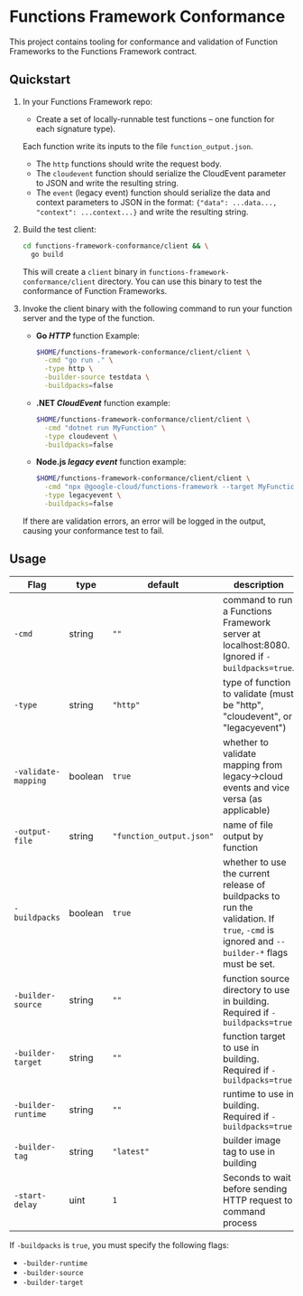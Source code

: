 # Functions Framework Conformance

This project contains tooling for conformance and validation of Function
Frameworks to the Functions Framework contract.

## Quickstart

1. In your Functions Framework repo:
   - Create a set of locally-runnable test functions – one function for each signature type).

   Each function write its inputs to the file `function_output.json`.

   - The `http` functions should write the request body.
   - The `cloudevent` function should serialize the CloudEvent parameter to
     JSON and write the resulting string.
   - The `event` (legacy event) function should serialize the data and context
     parameters to JSON in the format:
       `{"data": ...data..., "context": ...context...}`
     and write the resulting string.

1.  Build the test client:

    ```sh
    cd functions-framework-conformance/client && \
      go build
    ```

    This will create a `client` binary in `functions-framework-conformance/client` directory.
    You can use this binary to test the conformance of Function Frameworks.

1.  Invoke the client binary with the following command to run your function server and
    the type of the function.

    - **Go _HTTP_** function Example:

        ```sh
        $HOME/functions-framework-conformance/client/client \
          -cmd "go run ." \
          -type http \
          -builder-source testdata \
          -buildpacks=false
        ```

    - **.NET _CloudEvent_** function example:

        ```sh
        $HOME/functions-framework-conformance/client/client \
          -cmd "dotnet run MyFunction" \
          -type cloudevent \
          -buildpacks=false
        ```

    - **Node.js _legacy event_** function example:

        ```sh
        $HOME/functions-framework-conformance/client/client \
          -cmd "npx @google-cloud/functions-framework --target MyFunction --signature-type=event" \
          -type legacyevent \
          -buildpacks=false
        ```

    If there are validation errors, an error will be logged in the output, causing your conformance test to fail.

## Usage

<div style="white-space: nowrap;">

| Flag | type | default | description |
| --- | --- | --- | --- |
| `-cmd` | string | `""` | command to run a Functions Framework server at localhost:8080. Ignored if `-buildpacks=true`. |
| `-type` | string | `"http"` | type of function to validate (must be "http", "cloudevent", or "legacyevent") |
| `-validate-mapping` | boolean | `true` | whether to validate mapping from legacy->cloud events and vice versa (as applicable) |
| `-output-file` | string | `"function_output.json"` | name of file output by function |
| `-buildpacks` | boolean | `true` | whether to use the current release of buildpacks to run the validation. If `true`, `-cmd` is ignored and `--builder-*` flags must be set. |
| `-builder-source` | string | `""` | function source directory to use in building. Required if `-buildpacks=true` |
| `-builder-target` | string | `""` | function target to use in building. Required if `-buildpacks=true` |
| `-builder-runtime` | string | `""` | runtime to use in building. Required if `-buildpacks=true` |
| `-builder-tag` | string | `"latest"` | builder image tag to use in building |
| `-start-delay` | uint | `1` | Seconds to wait before sending HTTP request to command process |

</div>

If `-buildpacks` is `true`, you must specify the following flags:

- `-builder-runtime`
- `-builder-source`
- `-builder-target`